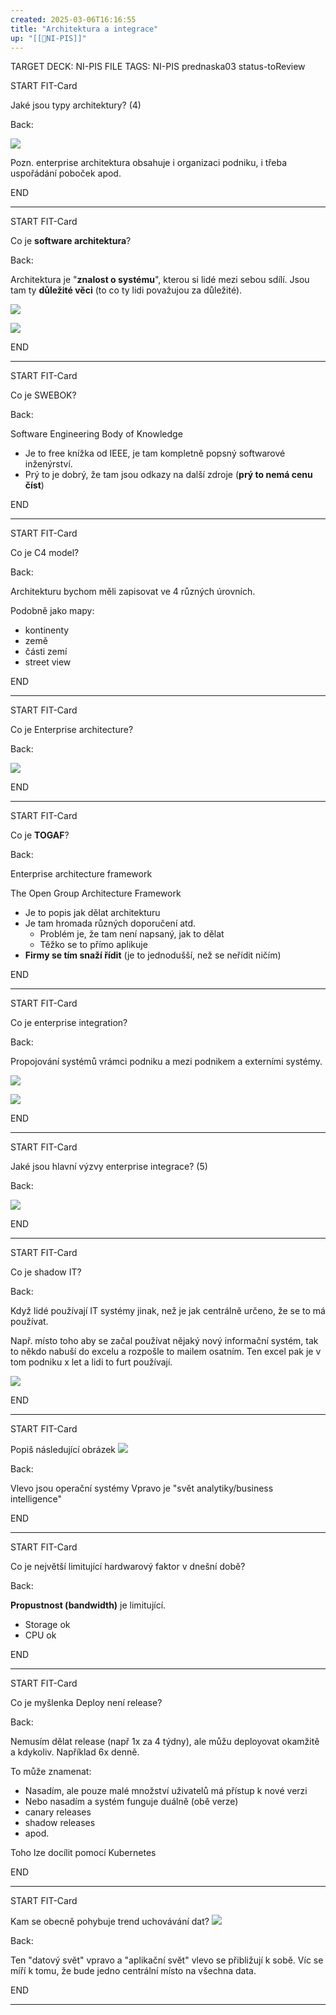 ```yaml
---
created: 2025-03-06T16:16:55
title: "Architektura a integrace"
up: "[[📖NI-PIS]]"
---
```


TARGET DECK: NI-PIS
FILE TAGS: NI-PIS prednaska03 status-toReview


START
FIT-Card

Jaké jsou typy architektury? (4)

Back:

![](../../Assets/Pasted%20image%2020250306162101.png)

Pozn. enterprise architektura obsahuje i organizaci podniku, i třeba uspořádání poboček apod.

END

---


START
FIT-Card

Co je **software architektura**?

Back:

Architektura je "**znalost o systému**", kterou si lidé mezi sebou sdílí. Jsou tam ty **důležité věci** (to co ty lidi považujou za důležité).

<!-- DetailInfoStart -->
![](../../Assets/Pasted%20image%2020250306162129.png)
<!-- DetailInfoEnd -->

![](../../Assets/Pasted%20image%2020250306162927.png)


END

---


START
FIT-Card

Co je SWEBOK?

Back:

Software Engineering Body of Knowledge
- Je to free knížka od IEEE, je tam kompletně popsný softwarové inženýrství.
- Prý to je dobrý, že tam jsou odkazy na další zdroje (**prý to nemá cenu číst**)

END

---


START
FIT-Card

Co je C4 model?

Back:

Architekturu bychom měli zapisovat ve 4 různých úrovních.

Podobně jako mapy:
- kontinenty
- země
- části zemí
- street view

END

---


START
FIT-Card

Co je Enterprise architecture?

Back:

![](../../Assets/Pasted%20image%2020250306164735.png)

END

---


START
FIT-Card

Co je **TOGAF**?

Back:

Enterprise architecture framework

The Open Group Architecture Framework
- Je to popis jak dělat architekturu
- Je tam hromada různých doporučení atd.
	- Problém je, že tam není napsaný, jak to dělat
	- Těžko se to přímo aplikuje
- **Firmy se tím snaží řídit** (je to jednodušší, než se neřídit ničím)

END

---


START
FIT-Card

Co je enterprise integration?

Back:

Propojování systémů vrámci podniku a mezi podnikem a externími systémy.

![](../../Assets/Pasted%20image%2020250306164751.png)

<!-- DetailInfoStart -->
![](../../Assets/Pasted%20image%2020250306164801.png)
<!-- DetailInfoEnd -->


END

---


START
FIT-Card

Jaké jsou hlavní výzvy enterprise integrace? (5)

Back:

![](../../Assets/Pasted%20image%2020250306165806.png)

END

---


START
FIT-Card

Co je shadow IT?

Back:

Když lidé používají IT systémy jinak, než je jak centrálně určeno, že se to má používat. 

Např. místo toho aby se začal používat nějaký nový informační systém, tak to někdo nabuší do excelu a rozpošle to mailem osatním. Ten excel pak je v tom podniku x let a lidi to furt používají.

![](../../Assets/Pasted%20image%2020250306170635.png)

END

---


START
FIT-Card

Popiš následující obrázek
![](../../Assets/Pasted%20image%2020250306171016.png)

Back:

Vlevo jsou operační systémy
Vpravo je "svět analytiky/business intelligence"

END

---


START
FIT-Card

Co je největší limitující hardwarový faktor v dnešní době?

Back:

**Propustnost (bandwidth)** je limitující.

- Storage ok
- CPU ok

END

---


START
FIT-Card

Co je myšlenka Deploy není release?

Back:

Nemusím dělat release (např 1x za 4 týdny), ale můžu deployovat okamžitě a kdykoliv. Například 6x denně.

To může znamenat:
- Nasadím, ale pouze malé množství uživatelů má přístup k nové verzi
- Nebo nasadím a systém funguje duálně (obě verze)
- canary releases
- shadow releases
- apod.

Toho lze docílit pomocí Kubernetes

END

---


START
FIT-Card

Kam se obecně pohybuje trend uchovávání dat?
![](../../Assets/Pasted%20image%2020250306171016.png)

Back:

Ten "datový svět" vpravo a "aplikační svět" vlevo se přibližují k sobě. Víc se míří k tomu, že bude jedno centrální místo na všechna data.

END

---
